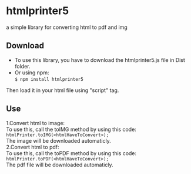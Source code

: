 # htmlprinter5
a simple library for converting html to pdf and img

## Download
- To use this library, you have to download the htmlprinter5.js file in Dist folder. 
- Or using npm:  
    `$ npm install htmlprinter5`  
    
Then load it in your html file using "script" tag.
## Use 
1.Convert html to image:  
To use this, call the toIMG method by using this code:  
   `htmlPrinter.toIMG(<htmlHaveToConvert>);`  
The image will be downloaded automaticly.  
2.Convert html to pdf:  
To use this, call the toPDF method by using this code:  
   `htmlPrinter.toPDF(<htmlHaveToConvert>);`  
The pdf file will be downloaded automaticly.  



